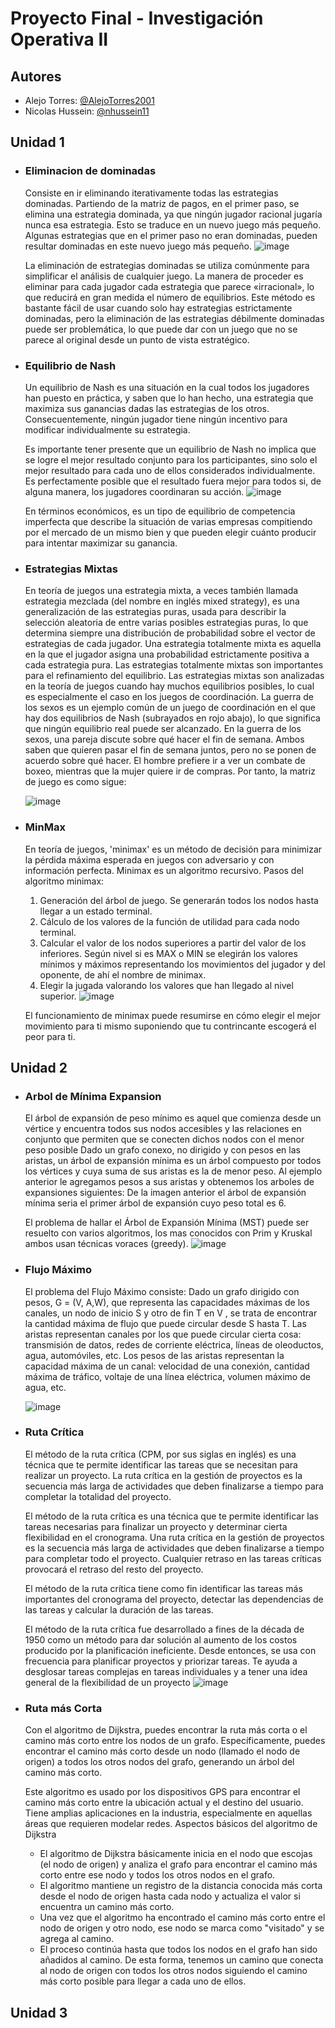 # Proyecto Final - Investigación Operativa II


## Autores
- Alejo Torres: [@AlejoTorres2001](https://www.github.com/alejotorres2001)
- Nicolas Hussein: [@nhussein11](https://www.github.com/nhussein11)

## Unidad 1

- ### Eliminacion de dominadas
  Consiste en ir eliminando iterativamente todas las estrategias dominadas. Partiendo de la matriz de pagos, en el primer paso, se elimina una estrategia dominada, ya que ningún jugador racional jugaría nunca esa estrategia. Esto se traduce en un nuevo juego más pequeño. Algunas estrategias que en el primer paso no eran dominadas, pueden resultar dominadas en este nuevo juego más pequeño. 
  ![image](https://user-images.githubusercontent.com/80422357/200175409-54be9636-d519-44be-a493-1277b06af490.png)
  
  La eliminación de estrategias dominadas se utiliza comúnmente para simplificar el análisis de cualquier juego. La manera de proceder es eliminar para cada jugador cada estrategia que parece «irracional», lo que reducirá en gran medida el número de equilibrios. Este método es bastante fácil de usar cuando solo hay estrategias estrictamente dominadas, pero la eliminación de las estrategias débilmente dominadas puede ser problemática, lo que puede dar con un juego que no se parece al original desde un punto de vista estratégico.
- ### Equilibrio de Nash
   Un equilibrio de Nash es una situación en la cual todos los jugadores han puesto en práctica, y saben que lo han hecho, una estrategia que maximiza sus ganancias dadas las estrategias de los otros. Consecuentemente, ningún jugador tiene ningún incentivo para modificar individualmente su estrategia.

  Es importante tener presente que un equilibrio de Nash no implica que se logre el mejor resultado conjunto para los participantes, sino solo el mejor resultado para cada uno de ellos considerados individualmente. Es perfectamente posible que el resultado fuera mejor para todos si, de alguna manera, los jugadores coordinaran su acción.
  ![image](https://user-images.githubusercontent.com/80422357/200175545-0873623d-9808-4280-85aa-489f238703ba.png)

  En términos económicos, es un tipo de equilibrio de competencia imperfecta que describe la situación de varias empresas compitiendo por el mercado de un mismo bien y que pueden elegir cuánto producir para intentar maximizar su ganancia.
- ### Estrategias Mixtas
  En teoría de juegos una estrategia mixta, a veces también llamada estrategia mezclada (del nombre en inglés mixed strategy), es una generalización de las estrategias puras, usada para describir la selección aleatoria de entre varias posibles estrategias puras, lo que determina siempre una distribución de probabilidad sobre el vector de estrategias de cada jugador. Una estrategia totalmente mixta es aquella en la que el jugador asigna una probabilidad estrictamente positiva a cada estrategia pura. Las estrategias totalmente mixtas son importantes para el refinamiento del equilibrio.
  Las estrategias mixtas son analizadas en la teoría de juegos cuando hay muchos equilibrios posibles, lo cual es especialmente el caso en los juegos de coordinación. La guerra de los sexos es un ejemplo común de un juego de coordinación en el que hay dos equilibrios de Nash (subrayados en rojo abajo), lo que significa que ningún equilibrio real puede ser alcanzado.
  En la guerra de los sexos, una pareja discute sobre qué hacer el fin de semana. Ambos saben que quieren pasar el fin de semana juntos, pero no se ponen de acuerdo sobre qué hacer. El hombre prefiere ir a ver un combate de boxeo, mientras que la mujer quiere ir de compras. Por tanto, la matriz de juego es como sigue:
  
  ![image](https://user-images.githubusercontent.com/80422357/200175659-48b2bbd9-f11c-4d71-865b-156a71fe840d.png)

- ### MinMax
  En teoría de juegos, 'minimax' es un método de decisión para minimizar la pérdida máxima esperada en juegos con adversario y con información perfecta. Minimax es un algoritmo recursivo.
  Pasos del algoritmo minimax:
  1. Generación del árbol de juego. Se generarán todos los nodos hasta llegar a un estado terminal.
  2. Cálculo de los valores de la función de utilidad para cada nodo terminal.
  3. Calcular el valor de los nodos superiores a partir del valor de los inferiores. Según nivel si es MAX o MIN se elegirán los valores mínimos y máximos representando los movimientos del jugador y del oponente, de ahí el nombre de minimax.
  4. Elegir la jugada valorando los valores que han llegado al nivel superior.
  ![image](https://user-images.githubusercontent.com/80422357/200175737-c1d4c988-d8ac-4b26-8fbc-4d653f74bdb2.png)

  El funcionamiento de minimax puede resumirse en cómo elegir el mejor movimiento para ti mismo suponiendo que tu contrincante escogerá el peor para ti.
  
## Unidad 2

- ### Arbol de Mínima Expansion
  El árbol de expansión de peso mínimo es aquel que comienza desde un vértice y encuentra todos sus nodos accesibles y las relaciones en conjunto que permiten que se conecten dichos nodos con el menor peso posible
  Dado un grafo conexo, no dirigido y con pesos en las aristas, un árbol de expansión mínima es un árbol compuesto por todos los vértices y cuya suma de sus aristas es la de menor peso. Al ejemplo anterior le agregamos pesos a sus aristas y obtenemos los arboles de expansiones siguientes:
  De la imagen anterior el árbol de expansión mínima seria el primer árbol de expansión cuyo peso total es 6.

  El problema de hallar el Árbol de Expansión Mínima (MST) puede ser resuelto con varios algoritmos, los mas conocidos con Prim y Kruskal ambos usan técnicas voraces (greedy).
  ![image](https://user-images.githubusercontent.com/80422357/200202445-ff866b66-3998-4a28-8131-fafa84f49210.png)

- ### Flujo Máximo
  El problema del Flujo Máximo consiste:  Dado un grafo dirigido con pesos,  G = (V, A,W),  que representa las capacidades máximas de los canales, un nodo de inicio S  y otro de fin T  en V , se trata de encontrar la cantidad máxima de flujo que puede circular desde S  hasta T.
  Las aristas representan canales por los que puede circular cierta cosa: transmisión de datos, redes de corriente eléctrica, líneas de oleoductos,  agua, automóviles, etc.
  Los pesos de las aristas representan la capacidad máxima de un canal: velocidad de una conexión, cantidad máxima de tráfico, voltaje de una línea eléctrica, volumen máximo de agua, etc.
  
  ![image](https://user-images.githubusercontent.com/80422357/200202568-d14fc476-45d2-47a9-885f-ccf65d92cc50.png)

- ### Ruta Crítica
  El método de la ruta crítica (CPM, por sus siglas en inglés) es una técnica que te permite identificar las tareas que se necesitan para realizar un proyecto.
  La ruta crítica en la gestión de proyectos es la secuencia más larga de actividades que deben finalizarse a tiempo para completar la totalidad del proyecto.

  El método de la ruta crítica es una técnica que te permite identificar las tareas necesarias para finalizar un proyecto y determinar cierta flexibilidad en el cronograma. Una ruta crítica en la gestión de proyectos es la secuencia más larga de actividades que deben finalizarse a tiempo para completar todo el proyecto. Cualquier retraso en las tareas críticas provocará el retraso del resto del proyecto.

  El método de la ruta crítica tiene como fin identificar las tareas más importantes del cronograma del proyecto, detectar las dependencias de las tareas y calcular la duración de las tareas.

  El método de la ruta crítica fue desarrollado a fines de la década de 1950 como un método para dar solución al aumento de los costos producido por la planificación ineficiente. Desde entonces, se usa con frecuencia para planificar proyectos y priorizar tareas. Te ayuda a desglosar tareas complejas en tareas individuales y a tener una idea general de la flexibilidad de un proyecto
  ![image](https://user-images.githubusercontent.com/80422357/200202624-f295682c-fa9a-4766-944c-ee333dc912fe.png)

- ### Ruta más Corta
  Con el algoritmo de Dijkstra, puedes encontrar la ruta más corta o el camino más corto entre los nodos de un grafo. Específicamente, puedes encontrar el camino más corto desde un nodo (llamado el nodo de origen) a todos los otros nodos del grafo, generando un árbol del camino más corto.

  Este algoritmo es usado por los dispositivos GPS para encontrar el camino más corto entre la ubicación actual y el destino del usuario. Tiene amplias aplicaciones en la industria, especialmente en aquellas áreas que requieren modelar redes.
  Aspectos básicos del algoritmo de Dijkstra
  - El algoritmo de Dijkstra básicamente inicia en el nodo que escojas (el nodo de origen) y analiza el grafo para encontrar el camino más corto entre ese nodo y todos los otros nodos en el grafo.
  - El algoritmo mantiene un registro de la distancia conocida más corta desde el nodo de origen hasta cada nodo y actualiza el valor si encuentra un camino más corto.
  - Una vez que el algoritmo ha encontrado el camino más corto entre el nodo de origen y otro nodo, ese nodo se marca como "visitado" y se agrega al camino.
  - El proceso continúa hasta que todos los nodos en el grafo han sido añadidos al camino. De esta forma, tenemos un camino que conecta al nodo de origen con todos los otros nodos siguiendo el camino más corto posible para llegar a cada uno de ellos.

## Unidad 3
